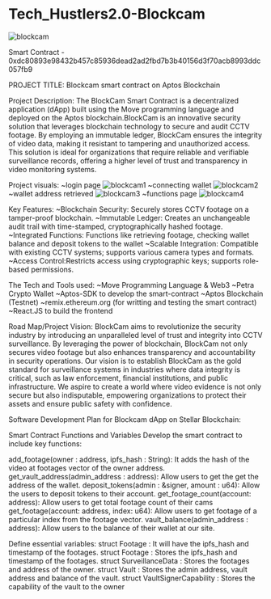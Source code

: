# Tech_Hustlers2.0-Blockcam
![blockcam](https://github.com/user-attachments/assets/023ec62b-9c7d-4a48-b111-772efb8af52e)

Smart Contract - 0xdc80893e98432b457c85936dead2ad2fbd7b3b40156d3f70acb8993ddc057fb9

PROJECT TITLE:
Blockcam smart contract on Aptos Blockchain

Project Description:
The BlockCam Smart Contract is a decentralized application (dApp) built using the Move programming language and deployed on the Aptos blockchain.BlockCam is an innovative security solution that leverages blockchain technology to secure and audit CCTV footage. By employing an immutable ledger, BlockCam ensures the integrity of video data, making it resistant to tampering and unauthorized access. This solution is ideal for organizations that require reliable and verifiable surveillance records, offering a higher level of trust and transparency in video monitoring systems.

Project visuals:
~login page
![blockcam1](https://github.com/user-attachments/assets/7d573193-2dd4-43aa-91f2-ae51f74e450b)
~connecting wallet
![blockcam2](https://github.com/user-attachments/assets/42f1250d-cd81-45a6-a1f1-8dfb7dca5fc6)
~wallet address retrieved
![blockcam3](https://github.com/user-attachments/assets/25013ee1-27a9-4828-bbfc-a32a470803a0)
~functions page
![blockcam4](https://github.com/user-attachments/assets/582b89f8-148b-4cd3-8aaa-cca8c5714e7a)

Key Features:
~Blockchain Security:
Securely stores CCTV footage on a tamper-proof blockchain.
~Immutable Ledger:
Creates an unchangeable audit trail with time-stamped, cryptographically hashed footage.
~Integrated Functions: 
Functions like retrieving footage, checking wallet balance and deposit tokens to the wallet 
~Scalable Integration:
Compatible with existing CCTV systems; supports various camera types and formats.
~Access Control:Restricts access using cryptographic keys; supports role-based permissions.

The Tech and Tools used:
~Move Programming Language & Web3
~Petra Crypto Wallet 
~Aptos-SDK to develop the smart-contract
~Aptos Blockchain (Testnet)
~remix.ethereum.org (for writting and testing the smart contract)
~React.JS to build the frontend

Road Map/Project Vision:
BlockCam aims to revolutionize the security industry by introducing an unparalleled level of trust and integrity into CCTV surveillance. By leveraging the power of blockchain, BlockCam not only secures video footage but also enhances transparency and accountability in security operations. Our vision is to establish BlockCam as the gold standard for surveillance systems in industries where data integrity is critical, such as law enforcement, financial institutions, and public infrastructure. We aspire to create a world where video evidence is not only secure but also indisputable, empowering organizations to protect their assets and ensure public safety with confidence.

Software Development Plan for Blockcam dApp on Stellar Blockchain:


Smart Contract Functions and Variables
Develop the smart contract to include key functions:

add_footage(owner : address, ipfs_hash : String): It adds the hash of the video at footages vector of the owner address.
get_vault_address(admin_address : address): Allow users to get the get the address of the wallet.
deposit_tokens(admin : &signer, amount : u64): Allow the users to deposit tokens to their account.
get_footage_count(account: address): Allow users to get total footage count of their cams
get_footage(account: address, index: u64): Allow users to get footage of a particular index from the footage vector.
vault_balance(admin_address : address): Allow users to the balance of their wallet at our site.

Define essential variables:
struct Footage : It will have the ipfs_hash and timestamp of the footages.
struct Footage : Stores the ipfs_hash and timestamp of the footages.
struct SurveillanceData : Stores the footages and address of the owner.
struct Vault : Stores the admin address, vault address and balance of the vault.
struct VaultSignerCapability : Stores the capability of the vault to the owner
